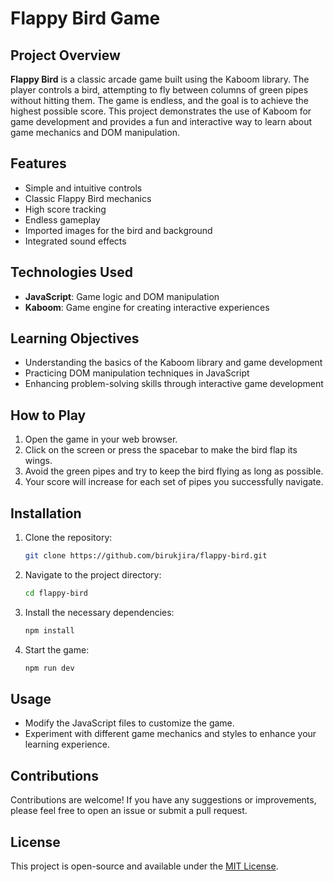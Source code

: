 # Flappy Bird Game

## Project Overview

**Flappy Bird** is a classic arcade game built using the Kaboom library. The player controls a bird, attempting to fly between columns of green pipes without hitting them. The game is endless, and the goal is to achieve the highest possible score. This project demonstrates the use of Kaboom for game development and provides a fun and interactive way to learn about game mechanics and DOM manipulation.

## Features

- Simple and intuitive controls
- Classic Flappy Bird mechanics
- High score tracking
- Endless gameplay
- Imported images for the bird and background
- Integrated sound effects

## Technologies Used

- **JavaScript**: Game logic and DOM manipulation
- **Kaboom**: Game engine for creating interactive experiences

## Learning Objectives

- Understanding the basics of the Kaboom library and game development
- Practicing DOM manipulation techniques in JavaScript
- Enhancing problem-solving skills through interactive game development

## How to Play

1. Open the game in your web browser.
2. Click on the screen or press the spacebar to make the bird flap its wings.
3. Avoid the green pipes and try to keep the bird flying as long as possible.
4. Your score will increase for each set of pipes you successfully navigate.

## Installation

1. Clone the repository:
   ```bash
   git clone https://github.com/birukjira/flappy-bird.git
   ```
2. Navigate to the project directory:
   ```bash
   cd flappy-bird
   ```
3. Install the necessary dependencies:
   ```bash
   npm install
   ```
4. Start the game:
   ```bash
   npm run dev
   ```

## Usage

- Modify the JavaScript files to customize the game.
- Experiment with different game mechanics and styles to enhance your learning experience.

## Contributions

Contributions are welcome! If you have any suggestions or improvements, please feel free to open an issue or submit a pull request.

## License

This project is open-source and available under the [MIT License](LICENSE).
